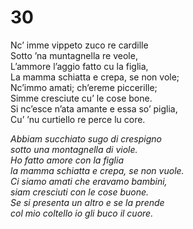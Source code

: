 # 30  
  
Nc’ imme vippeto zuco re cardille  
Sotto ’na muntagnella re veole,  
L’ammore l’aggio fatto cu la figlia,  
La mamma schiatta e crepa, se non vole;  
Nc’immo amati; ch’ereme piccerille;  
Simme cresciute cu’ le cose bone.  
Si nc’esce n’ata amante e essa so’ piglia,  
Cu’ ’nu curtiello re perce lu core.

*Abbiam succhiato sugo di crespigno  
sotto una montagnella di viole.  
Ho fatto amore con la figlia  
la mamma schiatta e crepa, se non vuole.  
Ci siamo amati che eravamo bambini,  
siam cresciuti con le cose buone.  
Se si presenta un altro e se la prende  
col mio coltello io gli buco il cuore.*



